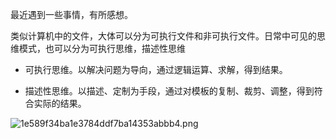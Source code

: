 最近遇到一些事情，有所感想。

类似计算机中的文件，大体可以分为可执行文件和非可执行文件。日常中可见的思维模式，也可以分为可执行思维，描述性思维

- 可执行思维。以解决问题为导向，通过逻辑运算、求解，得到结果。
    
- 描述性思维。以描述、定制为手段，通过对模板的复制、裁剪、调整，得到符合实际的结果。
    

![1e589f34ba1e3784ddf7ba14353abbb4.png](:/341e0e1d9c32418fabf5cac60ce740de)
